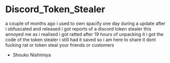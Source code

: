 # Discord_Token_Stealer

a couple of months ago i used to own spacify one day during a update after i obfuscated and released i got reports of a discord token stealer this annoyed me as i realised i got ratted after 19 hours of unpacking it i got the code of the token stealer i still had it saved so i am here to share it dont fucking rat or token steal your friends or customers

- Shouko Nishimiya
